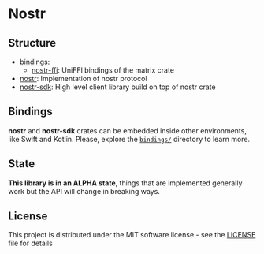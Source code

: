 # Nostr

## Structure

- [bindings](./bindings/):
    - [nostr-ffi](./bindings/nostr-ffi/): UniFFI bindings of the matrix crate
- [nostr](./nostr/): Implementation of nostr protocol
- [nostr-sdk](./nostr-sdk/): High level client library build on top of nostr crate

## Bindings

**nostr** and **nostr-sdk** crates can be embedded inside other environments, like Swift and Kotlin. 
Please, explore the [`bindings/`](./bindings/) directory to learn more.

## State

**This library is in an ALPHA state**, things that are implemented generally work but the API will change in breaking ways.

## License

This project is distributed under the MIT software license - see the [LICENSE](LICENSE) file for details
